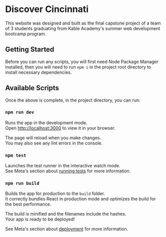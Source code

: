# Discover Cincinnati

This website was designed and built as the final capstone project of a team of 3 students graduating from Kable Academy's summer web development bootcamp program.

## Getting Started

Before you can run any scripts, you will first need Node Package Manager installed, then you will need to run `npm i` in the project root directory to install necessary dependencies.

## Available Scripts

Once the above is complete, in the project directory, you can run:

### `npm run dev`

Runs the app in the development mode.\
Open [http://localhost:3000](http://localhost:3000) to view it in your browser.

The page will reload when you make changes.\
You may also see any lint errors in the console.

### `npm test`

Launches the test runner in the interactive watch mode.\
See Meta's section about [running tests](https://facebook.github.io/create-react-app/docs/running-tests) for more information.

### `npm run build`

Builds the app for production to the `build` folder.\
It correctly bundles React in production mode and optimizes the build for the best performance.

The build is minified and the filenames include the hashes.\
Your app is ready to be deployed!

See Meta's section about [deployment](https://facebook.github.io/create-react-app/docs/deployment) for more information.